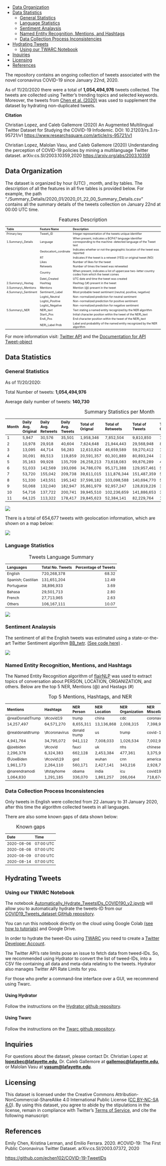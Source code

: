 -   [Data Organization](#data-organization)
-   [Data Statistics](#data-statistics)
    -   [General Statistics](#general-statistics)
    -   [Language Statistics](#language-statistics)
    -   [Sentiment Analaysis](#sentiment-analaysis)
    -   [Named Entity Recognition, Mentions, and
        Hashtags](#named-entity-recognition-mentions-and-hashtags)
    -   [Data Collection Process
        Inconsistencies](#data-collection-process-inconsistencies)
-   [Hydrating Tweets](#hydrating-tweets)
    -   [Using our TWARC Notebook](#using-our-twarc-notebook)
-   [Inquiries](#inquiries)
-   [Licensing](#licensing)
-   [References](#references)

The repository contains an ongoing collection of tweets associated with
the novel coronavirus COVID-19 since January 22nd, 2020.

As of 11/20/2020 there were a total of **1,054,494,976** tweets
collected. The tweets are collected using Twitter’s trending topics and
selected keywords. Moreover, the tweets from [Chen et
al. (2020)](https://github.com/echen102/COVID-19-TweetIDs) was used to
supplement the dataset by hydrating non-duplicated tweets.

**Citation**

Christian Lopez, and Caleb Gallemore (2020) An Augmented Multilingual
Twitter Dataset for Studying the COVID-19 Infodemic. DOI:
10.21203/rs.3.rs-95721/v1
<a href="https://www.researchsquare.com/article/rs-95721/v1" class="uri">https://www.researchsquare.com/article/rs-95721/v1</a>

Christian Lopez, Malolan Vasu, and Caleb Gallemore (2020) Understanding
the perception of COVID-19 policies by mining a multilanguage Twitter
dataset. arXiv:cs.SI/2003.10359,2020
<a href="https://arxiv.org/abs/2003.10359" class="uri">https://arxiv.org/abs/2003.10359</a>

Data Organization
-----------------

The dataset is organized by hour (UTC) , month, and by tables. The
description of all the features in all five tables is provided below.
For example, the path
“./Summary\_Details/2020\_01/2020\_01\_22\_00\_Summary\_Details.csv”
contains all the summary details of the tweets collection on January
22nd at 00:00 UTC time.

<table class="table table" style="margin-left: auto; margin-right: auto; font-size: 9px; margin-left: auto; margin-right: auto;">
<caption style="font-size: initial !important;">
Features Description
</caption>
<thead>
<tr>
<th style="text-align:left;font-weight: bold;">
Table
</th>
<th style="text-align:left;font-weight: bold;">
Feature Name
</th>
<th style="text-align:left;font-weight: bold;">
Description
</th>
</tr>
</thead>
<tbody>
<tr>
<td style="text-align:left;">
Primary key
</td>
<td style="text-align:left;">
Tweet\_ID
</td>
<td style="text-align:left;">
Integer representation of the tweets unique identifier
</td>
</tr>
<tr>
<td style="text-align:left;">
1.Summary\_Details
</td>
<td style="text-align:left;">
Language
</td>
<td style="text-align:left;">
When present, indicates a BCP47 language identifier corresponding to the
machine-detected language of the Tweet text
</td>
</tr>
<tr>
<td style="text-align:left;">
</td>
<td style="text-align:left;">
Geolocation\_cordinate
</td>
<td style="text-align:left;">
Indicates whether or not the geographic location of the tweet was
reported
</td>
</tr>
<tr>
<td style="text-align:left;">
</td>
<td style="text-align:left;">
RT
</td>
<td style="text-align:left;">
Indicates if the tweet is a retweet (YES) or original tweet (NO)
</td>
</tr>
<tr>
<td style="text-align:left;">
</td>
<td style="text-align:left;">
Likes
</td>
<td style="text-align:left;">
Number of likes for the tweet
</td>
</tr>
<tr>
<td style="text-align:left;">
</td>
<td style="text-align:left;">
Retweets
</td>
<td style="text-align:left;">
Number of times the tweet was retweeted
</td>
</tr>
<tr>
<td style="text-align:left;">
</td>
<td style="text-align:left;">
Country
</td>
<td style="text-align:left;">
When present, indicates a list of uppercase two-letter country
codes from which the tweet comes
</td>
</tr>
<tr>
<td style="text-align:left;">
</td>
<td style="text-align:left;">
Date\_Created
</td>
<td style="text-align:left;">
UTC date and time the tweet was created
</td>
</tr>
<tr>
<td style="text-align:left;">
2.Summary\_Hastag
</td>
<td style="text-align:left;">
Hashtag
</td>
<td style="text-align:left;">
Hashtag (\#) present in the tweet
</td>
</tr>
<tr>
<td style="text-align:left;">
3.Summary\_Mentions
</td>
<td style="text-align:left;">
Mentions
</td>
<td style="text-align:left;">
Mention (@) present in the tweet
</td>
</tr>
<tr>
<td style="text-align:left;">
4.Summary\_Sentiment
</td>
<td style="text-align:left;">
Sentiment\_Label
</td>
<td style="text-align:left;">
Most probable tweet sentiment (neutral, positive, negative)
</td>
</tr>
<tr>
<td style="text-align:left;">
</td>
<td style="text-align:left;">
Logits\_Neutral
</td>
<td style="text-align:left;">
Non-normalized prediction for neutral sentiment
</td>
</tr>
<tr>
<td style="text-align:left;">
</td>
<td style="text-align:left;">
Logits\_Positive
</td>
<td style="text-align:left;">
Non-normalized prediction for positive sentiment
</td>
</tr>
<tr>
<td style="text-align:left;">
</td>
<td style="text-align:left;">
Logits\_Negative
</td>
<td style="text-align:left;">
Non-normalized prediction for negative sentiment
</td>
</tr>
<tr>
<td style="text-align:left;">
5.Summary\_NER
</td>
<td style="text-align:left;">
NER\_text
</td>
<td style="text-align:left;">
Text stating a named entity recognized by the NER algorithm
</td>
</tr>
<tr>
<td style="text-align:left;">
</td>
<td style="text-align:left;">
Start\_Pos
</td>
<td style="text-align:left;">
Initial character position within the tweet of the NER\_text
</td>
</tr>
<tr>
<td style="text-align:left;">
</td>
<td style="text-align:left;">
End\_Pos
</td>
<td style="text-align:left;">
End character position within the tweet of the NER\_text
</td>
</tr>
<tr>
<td style="text-align:left;">
</td>
<td style="text-align:left;">
NER\_Label Prob
</td>
<td style="text-align:left;">
Label and probability of the named entity recognized by the NER
algorithm
</td>
</tr>
</tbody>
</table>

For more information visit: [Twitter
API](https://developer.twitter.com/en/docs) and the [Documentation for
API
Tweet-object](https://developer.twitter.com/en/docs/twitter-api/v1/data-dictionary/overview/tweet-object)

Data Statistics
---------------

### General Statistics

As of 11/20/2020:

Total Number of tweets: **1,054,494,976**

Average daily number of tweets: **140,730**

<table class="table table" style="margin-left: auto; margin-right: auto; font-size: 12px; margin-left: auto; margin-right: auto;">
<caption style="font-size: initial !important;">
Summary Statistics per Month
</caption>
<thead>
<tr>
<th style="text-align:left;font-weight: bold;">
Month
</th>
<th style="text-align:left;font-weight: bold;">
Daily Avg. Original
</th>
<th style="text-align:left;font-weight: bold;">
Daily Avg. Retweets
</th>
<th style="text-align:left;font-weight: bold;">
Daily Avg. Tweets
</th>
<th style="text-align:left;font-weight: bold;">
Total of Orignal
</th>
<th style="text-align:left;font-weight: bold;">
Total of Retweets
</th>
<th style="text-align:left;font-weight: bold;">
Total of Tweets
</th>
<th style="text-align:left;font-weight: bold;">
Total with Geolocation
</th>
<th style="text-align:left;font-weight: bold;">
Max No. Retweets
</th>
<th style="text-align:left;font-weight: bold;">
Max No. Likes
</th>
</tr>
</thead>
<tbody>
<tr>
<td style="text-align:left;">
1
</td>
<td style="text-align:left;">
5,947
</td>
<td style="text-align:left;">
30,576
</td>
<td style="text-align:left;">
35,501
</td>
<td style="text-align:left;">
1,958,346
</td>
<td style="text-align:left;">
7,852,504
</td>
<td style="text-align:left;">
9,810,850
</td>
<td style="text-align:left;">
1,773
</td>
<td style="text-align:left;">
674,151
</td>
<td style="text-align:left;">
334,802
</td>
</tr>
<tr>
<td style="text-align:left;">
2
</td>
<td style="text-align:left;">
10,978
</td>
<td style="text-align:left;">
29,918
</td>
<td style="text-align:left;">
40,604
</td>
<td style="text-align:left;">
7,624,648
</td>
<td style="text-align:left;">
21,944,443
</td>
<td style="text-align:left;">
29,568,948
</td>
<td style="text-align:left;">
8,103
</td>
<td style="text-align:left;">
469,739
</td>
<td style="text-align:left;">
637,589
</td>
</tr>
<tr>
<td style="text-align:left;">
3
</td>
<td style="text-align:left;">
13,095
</td>
<td style="text-align:left;">
44,714
</td>
<td style="text-align:left;">
56,283
</td>
<td style="text-align:left;">
12,610,824
</td>
<td style="text-align:left;">
46,659,589
</td>
<td style="text-align:left;">
59,270,412
</td>
<td style="text-align:left;">
19,952
</td>
<td style="text-align:left;">
1,064,693
</td>
<td style="text-align:left;">
1,255,858
</td>
</tr>
<tr>
<td style="text-align:left;">
4
</td>
<td style="text-align:left;">
30,091
</td>
<td style="text-align:left;">
89,513
</td>
<td style="text-align:left;">
119,859
</td>
<td style="text-align:left;">
20,591,357
</td>
<td style="text-align:left;">
60,301,889
</td>
<td style="text-align:left;">
80,893,244
</td>
<td style="text-align:left;">
38,213
</td>
<td style="text-align:left;">
649,823
</td>
<td style="text-align:left;">
662,005
</td>
</tr>
<tr>
<td style="text-align:left;">
5
</td>
<td style="text-align:left;">
35,163
</td>
<td style="text-align:left;">
99,928
</td>
<td style="text-align:left;">
135,709
</td>
<td style="text-align:left;">
26,258,213
</td>
<td style="text-align:left;">
73,618,083
</td>
<td style="text-align:left;">
99,876,289
</td>
<td style="text-align:left;">
47,684
</td>
<td style="text-align:left;">
1,007,616
</td>
<td style="text-align:left;">
929,811
</td>
</tr>
<tr>
<td style="text-align:left;">
6
</td>
<td style="text-align:left;">
51,033
</td>
<td style="text-align:left;">
142,569
</td>
<td style="text-align:left;">
193,096
</td>
<td style="text-align:left;">
34,786,076
</td>
<td style="text-align:left;">
95,171,388
</td>
<td style="text-align:left;">
129,957,461
</td>
<td style="text-align:left;">
58,138
</td>
<td style="text-align:left;">
790,652
</td>
<td style="text-align:left;">
882,693
</td>
</tr>
<tr>
<td style="text-align:left;">
7
</td>
<td style="text-align:left;">
53,720
</td>
<td style="text-align:left;">
155,042
</td>
<td style="text-align:left;">
209,738
</td>
<td style="text-align:left;">
39,611,015
</td>
<td style="text-align:left;">
111,876,344
</td>
<td style="text-align:left;">
151,487,359
</td>
<td style="text-align:left;">
56,808
</td>
<td style="text-align:left;">
615,768
</td>
<td style="text-align:left;">
1,287,117
</td>
</tr>
<tr>
<td style="text-align:left;">
8
</td>
<td style="text-align:left;">
51,330
</td>
<td style="text-align:left;">
143,551
</td>
<td style="text-align:left;">
195,142
</td>
<td style="text-align:left;">
37,596,182
</td>
<td style="text-align:left;">
103,098,588
</td>
<td style="text-align:left;">
140,694,770
</td>
<td style="text-align:left;">
55,837
</td>
<td style="text-align:left;">
2,183,434
</td>
<td style="text-align:left;">
860,162
</td>
</tr>
<tr>
<td style="text-align:left;">
9
</td>
<td style="text-align:left;">
50,068
</td>
<td style="text-align:left;">
132,040
</td>
<td style="text-align:left;">
182,947
</td>
<td style="text-align:left;">
35,861,979
</td>
<td style="text-align:left;">
92,957,247
</td>
<td style="text-align:left;">
128,819,226
</td>
<td style="text-align:left;">
32,381
</td>
<td style="text-align:left;">
1,925,489
</td>
<td style="text-align:left;">
839,689
</td>
</tr>
<tr>
<td style="text-align:left;">
10
</td>
<td style="text-align:left;">
54,716
</td>
<td style="text-align:left;">
137,722
</td>
<td style="text-align:left;">
200,741
</td>
<td style="text-align:left;">
39,945,510
</td>
<td style="text-align:left;">
102,236,659
</td>
<td style="text-align:left;">
141,886,653
</td>
<td style="text-align:left;">
318,121
</td>
<td style="text-align:left;">
946,810
</td>
<td style="text-align:left;">
785,385
</td>
</tr>
<tr>
<td style="text-align:left;">
11
</td>
<td style="text-align:left;">
64,125
</td>
<td style="text-align:left;">
113,322
</td>
<td style="text-align:left;">
178,417
</td>
<td style="text-align:left;">
29,845,623
</td>
<td style="text-align:left;">
52,384,141
</td>
<td style="text-align:left;">
82,229,764
</td>
<td style="text-align:left;">
17,667
</td>
<td style="text-align:left;">
806,322
</td>
<td style="text-align:left;">
619,643
</td>
</tr>
</tbody>
</table>

![](https://github.com/lopezbec/COVID19_Tweets_Dataset/blob/master/Summary_Details/Tweets%20per%20Day.png)

There is a total of 654,677 tweets with geolocation information, which
are shown on a map below:

![](https://github.com/lopezbec/COVID19_Tweets_Dataset/blob/master/Summary_Details/GeoTweets.png)

### Language Statistics

<table class="table table" style="margin-left: auto; margin-right: auto; font-size: 12px; margin-left: auto; margin-right: auto;">
<caption style="font-size: initial !important;">
Tweets Language Summary
</caption>
<thead>
<tr>
<th style="text-align:left;font-weight: bold;">
Languages
</th>
<th style="text-align:left;font-weight: bold;">
Total No. Tweets
</th>
<th style="text-align:right;font-weight: bold;">
Percentage of Tweets
</th>
</tr>
</thead>
<tbody>
<tr>
<td style="text-align:left;">
English
</td>
<td style="text-align:left;">
720,268,378
</td>
<td style="text-align:right;">
68.32
</td>
</tr>
<tr>
<td style="text-align:left;">
Spanish; Castilian
</td>
<td style="text-align:left;">
131,651,204
</td>
<td style="text-align:right;">
12.49
</td>
</tr>
<tr>
<td style="text-align:left;">
Portuguese
</td>
<td style="text-align:left;">
38,896,933
</td>
<td style="text-align:right;">
3.69
</td>
</tr>
<tr>
<td style="text-align:left;">
Bahasa
</td>
<td style="text-align:left;">
29,501,713
</td>
<td style="text-align:right;">
2.80
</td>
</tr>
<tr>
<td style="text-align:left;">
French
</td>
<td style="text-align:left;">
27,713,965
</td>
<td style="text-align:right;">
2.63
</td>
</tr>
<tr>
<td style="text-align:left;">
Others
</td>
<td style="text-align:left;">
106,167,111
</td>
<td style="text-align:right;">
10.07
</td>
</tr>
</tbody>
</table>

![](https://github.com/lopezbec/COVID19_Tweets_Dataset/blob/master/Summary_Details/Tweets%20by%20Language%20Line%20plot.png)

### Sentiment Analaysis

The sentiment of all the English tweets was estimated using a
state-or-the-art Twitter Sentiment algorithm
[BB\_twtr](https://arxiv.org/abs/1704.06125). [(See code
here)](https://github.com/leelaylay/TweetSemEval) .

![](https://github.com/lopezbec/COVID19_Tweets_Dataset/blob/master/Summary_Sentiment/Tweets%20Sentiment.png)

### Named Entity Recognition, Mentions, and Hashtags

The Named Entity Recognition algorithm of
[flairNLP](https://github.com/flairNLP/flair) was used to extract topics
of conversation about PERSON, LOCATION, ORGANIZATION, and others. Below
are the top 5 NER, Mentions (@) and Hastags (\#)

<table class="table table" style="margin-left: auto; margin-right: auto; font-size: 12px; margin-left: auto; margin-right: auto;">
<caption style="font-size: initial !important;">
Top 5 Mentions, Hashtags, and NER
</caption>
<thead>
<tr>
<th style="text-align:left;font-weight: bold;">
Mentions
</th>
<th style="text-align:left;font-weight: bold;">
Hashtags
</th>
<th style="text-align:left;font-weight: bold;">
NER Person
</th>
<th style="text-align:left;font-weight: bold;">
NER Location
</th>
<th style="text-align:left;font-weight: bold;">
NER Organization
</th>
<th style="text-align:left;font-weight: bold;">
NER Miscellaneous
</th>
</tr>
</thead>
<tbody>
<tr>
<td style="text-align:left;">
@realDonaldTrump
</td>
<td style="text-align:left;">
\#covid19
</td>
<td style="text-align:left;">
trump
</td>
<td style="text-align:left;">
china
</td>
<td style="text-align:left;">
cdc
</td>
<td style="text-align:left;">
coronavirus
</td>
</tr>
<tr>
<td style="text-align:left;">
14,257,497
</td>
<td style="text-align:left;">
64,571,270
</td>
<td style="text-align:left;">
8,655,311
</td>
<td style="text-align:left;">
13,136,868
</td>
<td style="text-align:left;">
2,008,315
</td>
<td style="text-align:left;">
7,398,967
</td>
</tr>
<tr>
<td style="text-align:left;">
@realdonaldtrump
</td>
<td style="text-align:left;">
\#coronavirus
</td>
<td style="text-align:left;">
donald trump
</td>
<td style="text-align:left;">
us
</td>
<td style="text-align:left;">
trump
</td>
<td style="text-align:left;">
covid-19
</td>
</tr>
<tr>
<td style="text-align:left;">
4,941,764
</td>
<td style="text-align:left;">
34,795,072
</td>
<td style="text-align:left;">
941,112
</td>
<td style="text-align:left;">
7,008,033
</td>
<td style="text-align:left;">
1,026,534
</td>
<td style="text-align:left;">
7,002,960
</td>
</tr>
<tr>
<td style="text-align:left;">
@joebiden
</td>
<td style="text-align:left;">
\#covid
</td>
<td style="text-align:left;">
fauci
</td>
<td style="text-align:left;">
uk
</td>
<td style="text-align:left;">
nhs
</td>
<td style="text-align:left;">
chinese
</td>
</tr>
<tr>
<td style="text-align:left;">
2,296,378
</td>
<td style="text-align:left;">
6,324,383
</td>
<td style="text-align:left;">
662,128
</td>
<td style="text-align:left;">
2,453,384
</td>
<td style="text-align:left;">
477,361
</td>
<td style="text-align:left;">
3,375,965
</td>
</tr>
<tr>
<td style="text-align:left;">
@JoeBiden
</td>
<td style="text-align:left;">
\#covid\<u+30fc\>19
</td>
<td style="text-align:left;">
god
</td>
<td style="text-align:left;">
wuhan
</td>
<td style="text-align:left;">
cnn
</td>
<td style="text-align:left;">
americans
</td>
</tr>
<tr>
<td style="text-align:left;">
1,961,173
</td>
<td style="text-align:left;">
2,264,110
</td>
<td style="text-align:left;">
560,171
</td>
<td style="text-align:left;">
2,427,141
</td>
<td style="text-align:left;">
343,216
</td>
<td style="text-align:left;">
2,928,792
</td>
</tr>
<tr>
<td style="text-align:left;">
@narendramodi
</td>
<td style="text-align:left;">
\#stayhome
</td>
<td style="text-align:left;">
obama
</td>
<td style="text-align:left;">
india
</td>
<td style="text-align:left;">
icu
</td>
<td style="text-align:left;">
covid19
</td>
</tr>
<tr>
<td style="text-align:left;">
1,064,830
</td>
<td style="text-align:left;">
1,291,185
</td>
<td style="text-align:left;">
336,070
</td>
<td style="text-align:left;">
1,861,257
</td>
<td style="text-align:left;">
266,064
</td>
<td style="text-align:left;">
718,674
</td>
</tr>
</tbody>
</table>

### Data Collection Process Inconsistencies

Only tweets in English were collected from 22 January to 31 January
2020, after this time the algorithm collected tweets in all languages.

There are also some known gaps of data shown below:

<table class="table table" style="margin-left: auto; margin-right: auto; font-size: 12px; margin-left: auto; margin-right: auto;">
<caption style="font-size: initial !important;">
Known gaps
</caption>
<thead>
<tr>
<th style="text-align:left;font-weight: bold;">
Date
</th>
<th style="text-align:left;font-weight: bold;">
Time
</th>
</tr>
</thead>
<tbody>
<tr>
<td style="text-align:left;">
2020-08-06
</td>
<td style="text-align:left;">
07:00 UTC
</td>
</tr>
<tr>
<td style="text-align:left;">
2020-08-08
</td>
<td style="text-align:left;">
07:00 UTC
</td>
</tr>
<tr>
<td style="text-align:left;">
2020-08-09
</td>
<td style="text-align:left;">
07:00 UTC
</td>
</tr>
<tr>
<td style="text-align:left;">
2020-08-14
</td>
<td style="text-align:left;">
07:00 UTC
</td>
</tr>
</tbody>
</table>

Hydrating Tweets
----------------

### Using our TWARC Notebook

The notebook
[Automatically\_Hydrate\_TweetsIDs\_COVID190\_v2.ipynb](https://github.com/lopezbec/COVID19_Tweets_Dataset/blob/master/Automatically_Hydrate_TweetsIDs_COVID19_v2.ipynb)
will allow you to automatically hydrate the tweets-ID from our
[COVID19\_Tweets\_dataset GitHub
repository](https://github.com/lopezbec/COVID19_Tweets_Dataset).

You can run this notebook directly on the cloud using Google Colab [(see
how to
tutorials)](https://colab.research.google.com/notebooks/welcome.ipynb#scrollTo=xitplqMNk_Hc)
and Google Drive.

In order to hydrate the tweet-IDs using
[TWARC](https://github.com/DocNow/twarc) you need to create a [Twitter
Developer Account](https://developer.twitter.com/en/apply-for-access).

The Twitter API’s rate limits pose an issue to fetch data from
tweed-IDs. So, we recommended using Hydrator to convert the list of
tweed-IDs, into a CSV file containing all data and meta-data relating to
the tweets. Hydrator also manages Twitter API Rate Limits for you.

For those who prefer a command-line interface over a GUI, we recommend
using Twarc.

#### Using Hydrator

Follow the instructions on the [Hydrator github
repository](https://github.com/DocNow/hydrator).

#### Using Twarc

Follow the instructions on the [Twarc github
repository](https://github.com/DocNow/twarc).

Inquiries
---------

For questions about the dataset, please contact Dr. Christian Lopez at
**<a href="mailto:lopezbec@lafayette.edu" class="email">lopezbec@lafayette.edu</a>**,
Dr. Caleb Gallemore at
**<a href="mailto:gallemoc@lafayette.edu" class="email">gallemoc@lafayette.edu</a>**,
or Malolan Vasu at
**<a href="mailto:vasum@lafayette.edu" class="email">vasum@lafayette.edu</a>**.

Licensing
---------

This dataset is licensed under the Creative Commons
Attribution-NonCommercial-ShareAlike 4.0 International Public License
([CC BY-NC-SA 4.0](https://creativecommons.org/licenses/by-nc-sa/4.0/)).
By using this dataset, you agree to abide by the stipulations in the
license, remain in compliance with Twitter’s [Terms of
Service](https://developer.twitter.com/en/developer-terms/agreement-and-policy),
and cite the following manuscript:

References
----------

<a name="chen"></a> Emily Chen, Kristina Lerman, and Emilio Ferrara.
2020. \#COVID-19: The First Public Coronavirus Twitter Dataset.
arXiv:cs.SI/2003.07372, 2020

<a href="https://github.com/echen102/COVID-19-TweetIDs" class="uri">https://github.com/echen102/COVID-19-TweetIDs</a>
